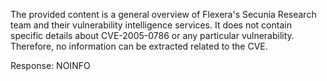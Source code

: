 The provided content is a general overview of Flexera's Secunia Research team and their vulnerability intelligence services. It does not contain specific details about CVE-2005-0786 or any particular vulnerability. Therefore, no information can be extracted related to the CVE.

Response: NOINFO